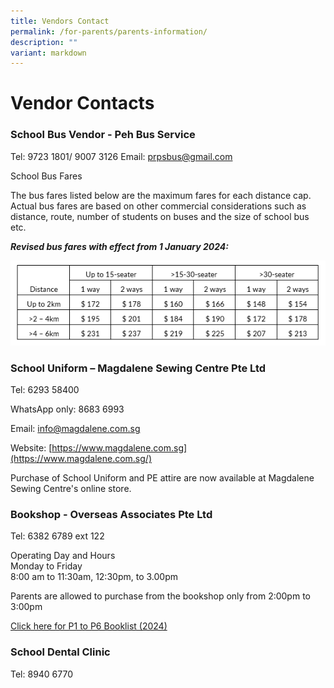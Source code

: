 ```yaml
---
title: Vendors Contact
permalink: /for-parents/parents-information/
description: ""
variant: markdown
---
```

# **Vendor Contacts**


### School Bus Vendor - Peh Bus Service ###



Tel: 9723 1801/ 9007 3126 
Email: [prpsbus@gmail.com](mailto:prpsbus@gmail.com)

School Bus Fares

The bus fares listed below are the maximum fares for each distance cap. Actual bus fares are based on other commercial considerations such as distance, route, number of students on buses and the size of school bus etc.

***Revised bus fares with effect from 1 January 2024:***

![](/images/school%20bus%20table.PNG)





### School Uniform – Magdalene Sewing Centre Pte Ltd ###

Tel: 6293 58400

WhatsApp only: 8683 6993

Email: [info@magdalene.com.sg](mailto:info@magdalene.com.sg)

Website: [https://www.magdalene.com.sg](https://www.magdalene.com.sg/)

Purchase of School Uniform and PE attire are now available at Magdalene Sewing Centre's online store. 


### Bookshop - Overseas Associates Pte Ltd ###

Tel: 6382 6789 ext 122

Operating Day and Hours <br>
Monday to Friday<br>
8:00 am to 11:30am, 12:30pm, to 3.00pm

Parents are allowed to purchase from the bookshop only from 2:00pm to 3:00pm

[Click here for P1 to P6 Booklist (2024)](https://drive.google.com/file/d/1IthA4BhvTYn_CgS9Vpb2akC3roaIx37w/view)

### School Dental Clinic ###

Tel: 8940 6770